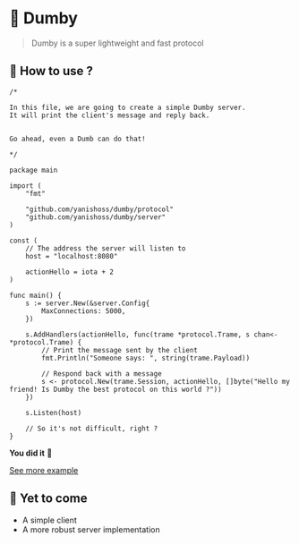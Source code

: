 # :ram: Dumby

> Dumby is a super lightweight and fast protocol

## :electric_plug: How to use ?

```golang
/*

In this file, we are going to create a simple Dumby server.
It will print the client's message and reply back.


Go ahead, even a Dumb can do that!

*/

package main

import (
	"fmt"

	"github.com/yanishoss/dumby/protocol"
	"github.com/yanishoss/dumby/server"
)

const (
	// The address the server will listen to
	host = "localhost:8080"

	actionHello = iota + 2
)

func main() {
	s := server.New(&server.Config{
		MaxConnections: 5000,
	})

	s.AddHandlers(actionHello, func(trame *protocol.Trame, s chan<- *protocol.Trame) {
		// Print the message sent by the client
		fmt.Println("Someone says: ", string(trame.Payload))

		// Respond back with a message
		s <- protocol.New(trame.Session, actionHello, []byte("Hello my friend! Is Dumby the best protocol on this world ?"))
	})

	s.Listen(host)

	// So it's not difficult, right ?
}
```  
**You did it** :clap:

[See more example](./example "Examples")

## :running: Yet to come  

* A simple client
* A more robust server implementation